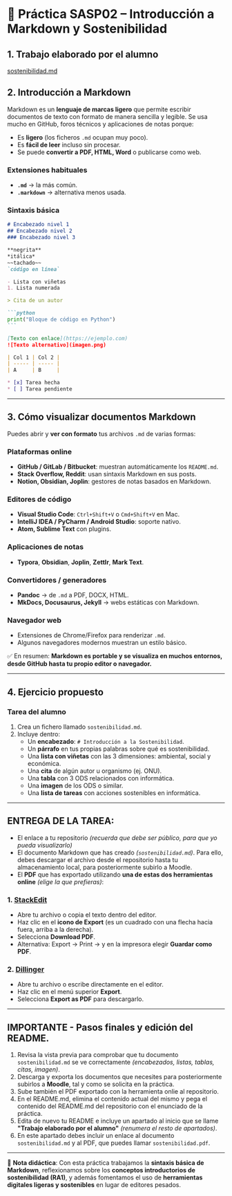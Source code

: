 # 🌱 Práctica SASP02 – Introducción a Markdown y Sostenibilidad
## 1. Trabajo elaborado por el alumno  
[sostenibilidad.md](https://github.com/smefrag2310/Practica-SASP02/blob/main/sostenibilidad.md)
## 2. Introducción a Markdown

Markdown es un **lenguaje de marcas ligero** que permite escribir documentos de texto con formato de manera sencilla y legible. Se usa mucho en GitHub, foros técnicos y aplicaciones de notas porque:

* Es **ligero** (los ficheros `.md` ocupan muy poco).
* Es **fácil de leer** incluso sin procesar.
* Se puede **convertir a PDF, HTML, Word** o publicarse como web.

### Extensiones habituales

* **`.md`** → la más común.
* **`.markdown`** → alternativa menos usada.

### Sintaxis básica

````md
# Encabezado nivel 1
## Encabezado nivel 2
### Encabezado nivel 3

**negrita**  
*itálica*  
~~tachado~~  
`código en línea`

- Lista con viñetas
1. Lista numerada

> Cita de un autor

```python
print("Bloque de código en Python")
```

[Texto con enlace](https://ejemplo.com)
![Texto alternativo](imagen.png)

| Col 1 | Col 2 |
| ----- | ----- |
| A     | B     |

* [x] Tarea hecha
* [ ] Tarea pendiente

````

---

## 3. Cómo visualizar documentos Markdown  
Puedes abrir y **ver con formato** tus archivos `.md` de varias formas:  

### Plataformas online
- **GitHub / GitLab / Bitbucket**: muestran automáticamente los `README.md`.  
- **Stack Overflow, Reddit**: usan sintaxis Markdown en sus posts.  
- **Notion, Obsidian, Joplin**: gestores de notas basados en Markdown.  

### Editores de código
- **Visual Studio Code**: `Ctrl+Shift+V` o `Cmd+Shift+V` en Mac.  
- **IntelliJ IDEA / PyCharm / Android Studio**: soporte nativo.  
- **Atom, Sublime Text** con plugins.  

### Aplicaciones de notas
- **Typora**, **Obsidian**, **Joplin**, **Zettlr**, **Mark Text**.  

### Convertidores / generadores
- **Pandoc** → de `.md` a PDF, DOCX, HTML.  
- **MkDocs, Docusaurus, Jekyll** → webs estáticas con Markdown.  

### Navegador web
- Extensiones de Chrome/Firefox para renderizar `.md`.  
- Algunos navegadores modernos muestran un estilo básico.  

✅ En resumen: **Markdown es portable y se visualiza en muchos entornos, desde GitHub hasta tu propio editor o navegador.**

---

## 4. Ejercicio propuesto  

### Tarea del alumno
1. Crea un fichero llamado `sostenibilidad.md`.  
2. Incluye dentro:  
   - Un **encabezado**: `# Introducción a la Sostenibilidad`.  
   - Un **párrafo** en tus propias palabras sobre qué es sostenibilidad.  
   - Una **lista con viñetas** con las 3 dimensiones: ambiental, social y económica.  
   - Una **cita** de algún autor u organismo (ej. ONU).  
   - Una **tabla** con 3 ODS relacionados con informática.  
   - Una **imagen** de los ODS o similar.  
   - Una **lista de tareas** con acciones sostenibles en informática.  

---

## ENTREGA DE LA TAREA:

- El enlace a tu repositorio *(recuerda que debe ser público, para que yo pueda visualizarlo)*
- El documento Markdown que has creado *(`sostenibilidad.md`)*. Para ello, debes descargar el archivo desde el repositorio hasta tu almacenamiento local, para posteriormente subirlo a Moodle.
- El **PDF** que has exportado utilizando **una de estas dos herramientas online** *(elige la que prefieras)*:

### 1. [StackEdit](https://stackedit.io)

* Abre tu archivo o copia el texto dentro del editor.
* Haz clic en el **icono de Export** (es un cuadrado con una flecha hacia fuera, arriba a la derecha).
* Selecciona **Download PDF**.
* Alternativa: Export → Print → y en la impresora elegir **Guardar como PDF**.

### 2. [Dillinger](https://dillinger.io)

* Abre tu archivo o escribe directamente en el editor.
* Haz clic en el menú superior **Export**.
* Selecciona **Export as PDF** para descargarlo.

---

## IMPORTANTE - Pasos finales y edición del README.

1. Revisa la vista previa para comprobar que tu documento `sostenibilidad.md` se ve correctamente *(encabezados, listas, tablas, citas, imagen)*.
2. Descarga y exporta los documentos que necesites para posteriormente subirlos a **Moodle**, tal y como se solicita en la práctica.
3. Sube también el PDF exportado con la herramienta onlie al repositorio.
5. En el README.md, elimina el contenido actual del mismo y pega el contenido del README.md del repositorio con el enunciado de la práctica.
6. Edita de nuevo tu README e incluye un apartado al inicio que se llame **"Trabajo elaborado por el alumno"** *(renumera el resto de apartados)*.
7. En este apartado debes incluir un enlace al documento `sostenibilidad.md` y al PDF, que puedes llamar `sostenibilidad.pdf`.

---

📌 **Nota didáctica**:
Con esta práctica trabajamos la **sintaxis básica de Markdown**, reflexionamos sobre los **conceptos introductorios de sostenibilidad (RA1)**, y además fomentamos el uso de **herramientas digitales ligeras y sostenibles** en lugar de editores pesados.


